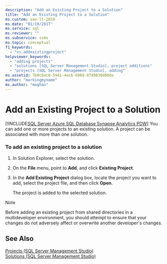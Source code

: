 ```yaml
---
description: "Add an Existing Project to a Solution"
title: "Add an Existing Project to a Solution"
ms.custom: seo-lt-2019
ms.date: "01/19/2017"
ms.service: sql
ms.reviewer: ""
ms.subservice: ssms
ms.topic: conceptual
f1_keywords: 
  - "vs.addexistingproject"
helpviewer_keywords: 
  - "adding projects"
  - "solutions [SQL Server Management Studio], project additions"
  - "projects [SQL Server Management Studio], adding"
ms.assetid: 7b0c8ac0-5941-4ac6-b960-87d9830d00de
author: "markingmyname"
ms.author: "maghan"
---
```

# Add an Existing Project to a Solution
[!INCLUDE[SQL Server Azure SQL Database Synapse Analytics PDW](../../includes/applies-to-version/sql-asdb-asdbmi-asa-pdw.md)]
You can add one or more projects to an existing solution. A project can be associated with more than one solution.  
  
### To add an existing project to a solution  
  
1.  In Solution Explorer, select the solution.  
  
2.  On the **File** menu, point to **Add**, and click **Existing Project**.  
  
3.  In the **Add Existing Project** dialog box, locate the project you want to add, select the project file, and then click **Open**.  
  
    The project is added to the selected solution.  
  
> [!NOTE]  
> Before adding an existing project from shared directories in a multideveloper environment, you should attempt to ensure that your changes do not adversely affect or overwrite another developer's changes.  

## See Also

[Projects &#40;SQL Server Management Studio&#41;](../../ssms/solution/projects-sql-server-management-studio.md)  
[Solutions &#40;SQL Server Management Studio&#41;](../../ssms/solution/solutions-sql-server-management-studio.md)  
  
